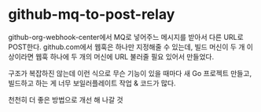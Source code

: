 # github-mq-to-post-relay

github-org-webhook-center에서 MQ로 넣어주느 메시지를 받아서 다른 URL로 POST한다. github.com에서 웹훅은 하나만 지정해줄 수 있는데, 빌드 머신이 두 개 이상이라면 웹훅 하나에 두 개의 머신에 URL 불러줄 필요 있어서 만들었다.

구조가 복잡하진 않는데 이런 식으로 무슨 기능이 있을 때마다 새 Go 프로젝트 만들고, 빌드하고 하는 게 너무 보일러플레이트 작업 & 코드가 많다.

천천히 더 좋은 방법으로 개선 해 나갈 것
